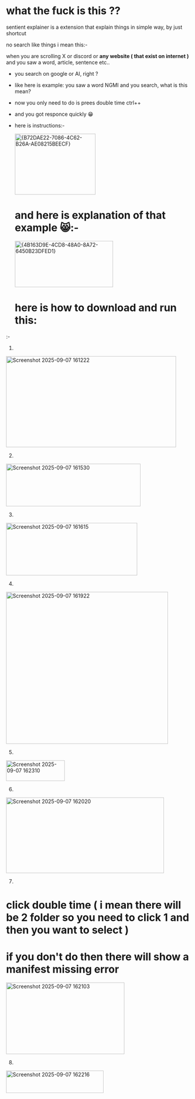# what the fuck is this ??

sentient explainer is a extension that explain things in simple way, by just shortcut

no search like things i mean this:- 

when you are scrolling X or discord or **any website ( that exist on internet )** and you saw a word, article, sentence etc..

- you search on google or AI, right ?
- like here is example: you saw a word NGMI and you search, what is this mean?

- now you only need to do is prees double time ctrl++
- and you got responce quickly 😁

- here is instructions:-

  <img width="220" height="166" alt="{B72DAE22-7086-4C62-B26A-AE08215BEECF}" src="https://github.com/user-attachments/assets/7690f378-4c6b-4774-a4d9-f643ef3ee27a" />


  # and here is explanation of that example 😸:-

  <img width="268" height="126" alt="{4B163D9E-4CD8-48A0-8A72-6450B23DFED1}" src="https://github.com/user-attachments/assets/eca4a7a3-d463-4b99-b7d2-5dbeeda35a2e" />


  # here is how to download and run this:

:- 

1.

<img width="464" height="248" alt="Screenshot 2025-09-07 161222" src="https://github.com/user-attachments/assets/82508f79-394e-4da1-bc4e-33e2526c68e6" />

  2.

  <img width="367" height="116" alt="Screenshot 2025-09-07 161530" src="https://github.com/user-attachments/assets/2f05569e-ad94-4a58-900d-14e338c4eb66" />

3.

<img width="358" height="143" alt="Screenshot 2025-09-07 161615" src="https://github.com/user-attachments/assets/2f393fdb-ef54-4c42-9e65-eb0f65d95215" />

4.

<img width="442" height="414" alt="Screenshot 2025-09-07 161922" src="https://github.com/user-attachments/assets/2fccbfb5-b816-40cd-8a43-cf6a9adf843c" />

5.

<img width="160" height="56" alt="Screenshot 2025-09-07 162310" src="https://github.com/user-attachments/assets/e08132b8-208f-4543-85c9-91bd6837543b" />

6.

<img width="431" height="206" alt="Screenshot 2025-09-07 162020" src="https://github.com/user-attachments/assets/f6053bb8-a6e3-479f-a838-3bd9138e4baf" />

7.

# click double time ( i mean there will be 2 folder so you need to click 1 and then you want to select )

# if you don't do then there will show a manifest missing error
<img width="323" height="195" alt="Screenshot 2025-09-07 162103" src="https://github.com/user-attachments/assets/7f0d8eaf-8f1e-446b-99fe-f49e27804877" />

8.

<img width="266" height="61" alt="Screenshot 2025-09-07 162216" src="https://github.com/user-attachments/assets/c4fd415b-3be1-477a-a3f6-f7d20a00280e" />



